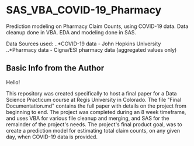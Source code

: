 # SAS_VBA_COVID-19_Pharmacy
Prediction modeling on Pharmacy Claim Counts, using COVID-19 data. Data cleanup done in VBA. EDA and modeling done in SAS.

Data Sources used:
..*COVID-19 data - John Hopkins University
..*Pharmacy data - Cigna/ESI pharmacy data (aggregated values only)

## Basic Info from the Author
Hello!

This repository was created specifically to host a final paper for a Data Science Practicum course at Regis University in Colorado. The file "Final Documentation.md" contains the full paper with details on the project from beginning to end. The project was completed during an 8 week timeframe, and uses VBA for various file cleanup and merging, and SAS for the remainder of the project's needs. The project's final product goal, was to create a prediction model for estimating total claim counts, on any given day, when COVID-19 data is provided.
